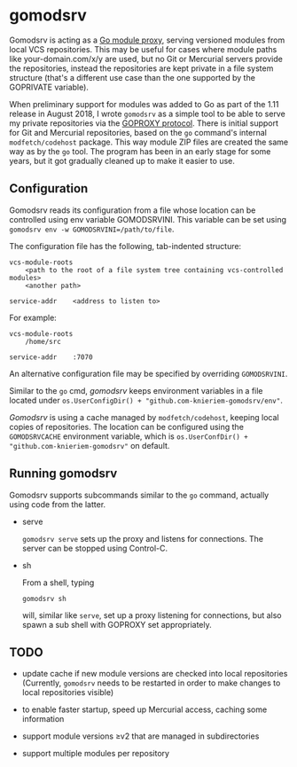 # gomodsrv

Gomodsrv is acting as a [Go module proxy],
serving versioned modules from local VCS repositories.
This may be useful for cases where module paths like your-domain.com/x/y are used,
but no Git or Mercurial servers provide the repositories,
instead the repositories are kept private in a file system structure
(that's a different use case than the one supported by the GOPRIVATE variable).

When preliminary support for modules was added to Go as part of the 1.11 release in August 2018,
I wrote `gomodsrv` as a simple tool to be able to serve my private repositories via
the [GOPROXY protocol].
There is initial support for Git and Mercurial repositories,
based on the `go` command's internal `modfetch/codehost` package.
This way module ZIP files are created the same way as by the `go` tool.
The program has been in an early stage for some years,
but it got gradually cleaned up to make it easier to use.

[Go module proxy]: https://go.dev/ref/mod#module-proxy
[GOPROXY protocol]: https://go.dev/ref/mod#goproxy-protocol


## Configuration

Gomodsrv reads its configuration from a file whose location can be controlled using env variable GOMODSRVINI. This variable can be set using `gomodsrv env -w GOMODSRVINI=/path/to/file`.

The configuration file has the following, tab-indented structure:

	vcs-module-roots
		<path to the root of a file system tree containing vcs-controlled modules>
		<another path>

	service-addr	<address to listen to>

For example:

	vcs-module-roots
		/home/src

	service-addr	:7070

An alternative configuration file may be specified by overriding `GOMODSRVINI`.

Similar to the `go` cmd,
_gomodsrv_ keeps environment variables in a file located under `os.UserConfigDir() + "github.com-knieriem-gomodsrv/env"`.

_Gomodsrv_ is using a cache managed by `modfetch/codehost`,
keeping local copies of repositories.
The location can be configured using the `GOMODSRVCACHE` environment variable,
which is `os.UserConfDir() + "github.com-knieriem-gomodsrv"` on default.


## Running gomodsrv

Gomodsrv supports subcommands similar to the `go` command, actually using code from the latter.

-	serve

	`gomodsrv serve` sets up the proxy and listens for connections.
	The server can be stopped using Control-C.

-	sh

	From a shell, typing

		gomodsrv sh

	will, similar like `serve`, set up a proxy listening for connections,
	but also spawn a sub shell with GOPROXY set appropriately.


## TODO

-	update cache if new module versions are checked into local
	repositories (Currently, `gomodsrv` needs to be restarted in
	order to make changes to local repositories visible)

-	to enable faster startup, speed up Mercurial access, caching some information

-	support module versions ≥v2 that are managed in subdirectories

-	support multiple modules per repository
